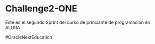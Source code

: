 # Challenge2-ONE
Este es el segundo Sprint del curso de princiante de programación en ALURA

#OracleNextEducation
